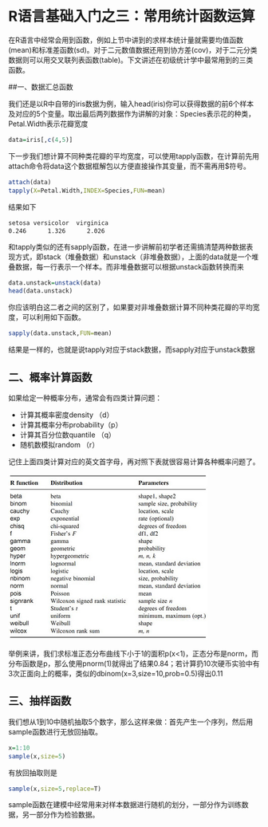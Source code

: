 # R语言基础入门之三：常用统计函数运算

在R语言中经常会用到函数，例如上节中讲到的求样本统计量就需要均值函数(mean)和标准差函数(sd)。对于二元数值数据还用到协方差(cov)，对于二元分类数据则可以用交叉联列表函数(table)。下文讲述在初级统计学中最常用到的三类函数。

##一、数据汇总函数

我们还是以R中自带的iris数据为例，输入head(iris)你可以获得数据的前6个样本及对应的5个变量。取出最后两列数据作为讲解的对象：Species表示花的种类，Petal.Width表示花瓣宽度

```r
data=iris[,c(4,5)]
```

下一步我们想计算不同种类花瓣的平均宽度，可以使用tapply函数，在计算前先用attach命令将data这个数据框解包以方便直接操作其变量，而不需再用$符号。

```r
attach(data)
tapply(X=Petal.Width,INDEX=Species,FUN=mean)
```

结果如下

    setosa versicolor  virginica
    0.246      1.326      2.026 

和tapply类似的还有sapply函数，在进一步讲解前初学者还需搞清楚两种数据表现方式，即stack（堆叠数据）和unstack（非堆叠数据），上面的data就是一个堆叠数据，每一行表示一个样本。而非堆叠数据可以根据unstack函数转换而来

```r
data.unstack=unstack(data)
head(data.unstack)
```

你应该明白这二者之间的区别了，如果要对非堆叠数据计算不同种类花瓣的平均宽度，可以利用如下函数。

```r
sapply(data.unstack,FUN=mean)
```

结果是一样的，也就是说tapply对应于stack数据，而sapply对应于unstack数据

## 二、概率计算函数

如果给定一种概率分布，通常会有四类计算问题：

- 计算其概率密度density （d）
- 计算其概率分布probability（p）
- 计算其百分位数quantile （q）
- 随机数模拟random （r）

记住上面四类计算对应的英文首字母，再对照下表就很容易计算各种概率问题了。

![](figure/dist.jpg)

举例来讲，我们求标准正态分布曲线下小于1的面积p(x<1)，正态分布是norm，而分布函数是p，那么使用pnorm(1)就得出了结果0.84；若计算扔10次硬币实验中有3次正面向上的概率，类似的dbinom(x=3,size=10,prob=0.5)得出0.11

## 三、抽样函数

我们想从1到10中随机抽取5个数字，那么这样来做：首先产生一个序列，然后用sample函数进行无放回抽取。

```r
x=1:10
sample(x,size=5)
```

有放回抽取则是

```r
sample(x,size=5,replace=T)
```

sample函数在建模中经常用来对样本数据进行随机的划分，一部分作为训练数据，另一部分作为检验数据。 